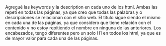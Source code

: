 Agregué las keywords y la description en cada uno de los html. Ambas las repetí en todas las páginas, ya que creo que todas las palabras y o descripciones se relacionan con el sitio web.
El título sigue siendo el mismo en cada una de las páginas, ya que considero que tiene relación con el contenido y no estoy repitiendo el nombre en ninguna de las anteriores.
Los encabezados, tengo diferentes pero un solo H1 en todos los html, ya que es de mayor valor para cada una de las páginas.